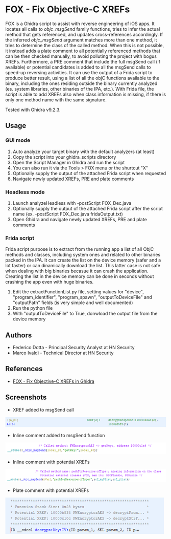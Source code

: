 # FOX - Fix Objective-C XREFs

FOX is a Ghidra script to assist with reverse engineering of iOS apps. It locates all calls to *objc_msgSend* family functions, tries to infer the actual method that gets referenced, and updates cross-references accordingly. If the inferred *objc_msgSend* argument matches more than one method, it tries to determine the class of the called method. When this is not possible, it instead adds a plate comment to all potentially referenced methods that can be then checked manually, to avoid polluting the project with bogus XREFs. Furthermore, a PRE comment that include the full msgSend call (if available) or potential candidates is added to all the msgSend calls to speed-up reversing activities. It can use the output of a Frida script to produce better result, using a list of all the objC functions available to the binary, including the ones residing outside the binary currently analyzed (es. system libraries, other binaries of the IPA, etc.). With Frida file, the script is able to add XREFs also when class information is missing, if there is only one method name with the same signature.

Tested with Ghidra v9.2.3.

## Usage

### GUI mode
1.	Auto analyze your target binary with the default analyzers (at least)
2.	Copy the script into your ghidra_scripts directory
3.	Open the Script Manager in Ghidra and run the script
4.	You can also run it via the Tools > FOX menu or the shurtcut "X"
5.	Optionally supply the output of the attached Frida script when requested 
6.	Navigate newly updated XREFs, PRE and plate comments
 
### Headless mode
1.	Launch analyzeHeadless with -postScript FOX_Dec.java
2.	Optionally supply the output of the attached Frida script after the script name (ex. -postScript FOX_Dec.java fridaOutput.txt)
3.	Open Ghidra and navigate newly updated XREFs, PRE and plate comments

### Frida script
Frida script purpose is to extract from the running app a list of all ObjC methods and classes, including system ones and related to other binaries packed in the IPA. It can create the list on the device memory (safer and a lot faster) or can dinamically download the list. This latter case is not safe when dealing with big binaries becasue it can crash the application. Creating the list in the device memory can be done in seconds without crashing the app even with huge binaries.

1.	Edit the extractFunctionList.py file, setting values for "device", "program_identifier", "program_spawn", "outputToDeviceFile" and "outputPath" fields (is very simple and well documented)
2.	Run the python file
3.	With "outputToDeviceFile" to True, donwload the output file from the device memory

## Authors
- Federico Dotta -  Principal Security Analyst at HN Security
- Marco Ivaldi - Technical Director at HN Security

## References
- [FOX - Fix Objective-C XREFs in Ghidra](https://security.humanativaspa.it/fox-fix-objectivec-xrefs-in-ghidra/)

## Screenshots

- XREF added to msgSend call

![XREF added to msgSend call](images/msgSendXREF.PNG)

- Inline comment added to msgSend function

![Inline comment added to msgSend function](images/commentMsgSendInternal.PNG)

- Inline comment with potential XREFs

![Inline comment with potential XREFs](images/commentPotentialXREFsInline.PNG)

- Plate comment with potential XREFs

![Plate comment with potential XREFs](images/plateCommentPotentialXREFs.PNG)
